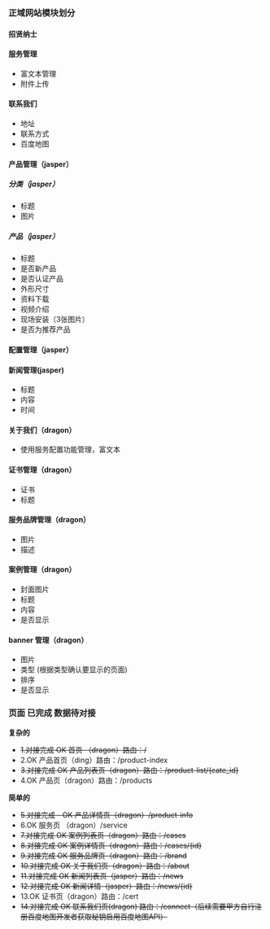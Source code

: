 ### 正域网站模块划分

#### 招贤纳士

#### 服务管理
- 富文本管理
- 附件上传

#### 联系我们
- 地址
- 联系方式
- 百度地图

#### 产品管理（jasper）
##### 分类（jasper）
- 标题 
- 图片

##### 产品（jasper）
- 标题
- 是否新产品
- 是否认证产品
- 外形尺寸
- 资料下载
- 视频介绍
- 现场安装（3张图片）
- 是否为推荐产品

#### 配置管理（jasper）

#### 新闻管理(jasper)
- 标题
- 内容
- 时间


#### 关于我们（dragon）
- 使用服务配置功能管理，富文本

#### 证书管理（dragon）
- 证书
- 标题

#### 服务品牌管理（dragon）
- 图片
- 描述

#### 案例管理（dragon）
- 封面图片
- 标题
- 内容
- 是否显示

#### banner 管理（dragon）
- 图片
- 类型 (根据类型确认要显示的页面)
- 排序
- 是否显示





### 页面 已完成 数据待对接

**复杂的**

* ~~1.对接完成 OK 首页 （dragon）路由：/~~
* 2.OK 产品首页（ding）路由：/product-index
* ~~3.对接完成 OK 产品列表页（dragon）路由：/product-list/{cate_id}~~
* 4.OK 产品页（dragon）路由：/products

**简单的**

* ~~5.对接完成 - OK 产品详情页（dragon）/product-info~~
* 6.OK 服务页 （dragon）/service
* ~~7.对接完成 OK 案例列表页（dragon）路由：/cases~~
* ~~8.对接完成 OK 案例详情页（dragon）路由：/cases/{id}~~
* ~~9.对接完成 OK 服务品牌页（dragon）路由：/brand~~
* ~~10.对接完成 OK 关于我们页（dragon）路由：/about~~
* ~~11.对接完成 OK 新闻列表页（jasper）路由：/news~~
* ~~12.对接完成 OK 新闻详情（jasper）路由：/news/{id}~~
* 13.OK 证书页（dragon）路由：/cert
* ~~14.对接完成 OK 联系我们页(dragon) 路由：/connect（后续需要甲方自行注册百度地图开发者获取秘钥启用百度地图API）~~
